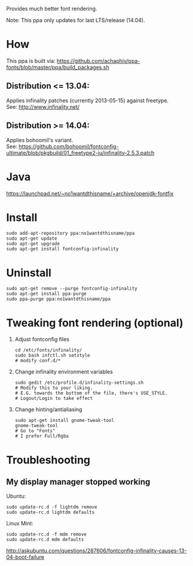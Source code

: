 Provides much better font rendering.

Note: This ppa only updates for last LTS/release (14.04).

# How

This ppa is built via:
https://github.com/achaphiv/ppa-fonts/blob/master/ppa/build_packages.sh

## Distribution <= 13.04:
Applies infinality patches (currently 2013-05-15) against freetype.  
See: http://www.infinality.net/

## Distribution >= 14.04:
Applies bohoomil's variant.  
See: https://github.com/bohoomil/fontconfig-ultimate/blob/pkgbuild/01_freetype2-iu/infinality-2.5.3.patch

# Java
https://launchpad.net/~no1wantdthisname/+archive/openjdk-fontfix

# Install
```
sudo add-apt-repository ppa:no1wantdthisname/ppa
sudo apt-get update
sudo apt-get upgrade
sudo apt-get install fontconfig-infinality
```

# Uninstall
```
sudo apt-get remove --purge fontconfig-infinality
sudo apt-get install ppa-purge
sudo ppa-purge ppa:no1wantdthisname/ppa
```

# Tweaking font rendering (optional)
1. Adjust fontconfig files
   ```
   cd /etc/fonts/infinality/
   sudo bash infctl.sh setstyle
   # modify conf.d/*
   ```

2. Change infinality environment variables
   ```
   sudo gedit /etc/profile.d/infinality-settings.sh
   # Modify this to your liking.
   # E.G. towards the bottom of the file, there's USE_STYLE.
   # Logout/Login to take effect
   ```

3. Change hinting/antialiasing
   ```
   sudo apt-get install gnome-tweak-tool
   gnome-tweak-tool
   # Go to "Fonts"
   # I prefer Full/Rgba
   ```

# Troubleshooting

## My display manager stopped working

Ubuntu:

```
sudo update-rc.d -f lightdm remove
sudo update-rc.d lightdm defaults
```

Linux Mint:

```
sudo update-rc.d -f mdm remove
sudo update-rc.d mdm defaults
```

http://askubuntu.com/questions/287606/fontconfig-infinality-causes-13-04-boot-failure
